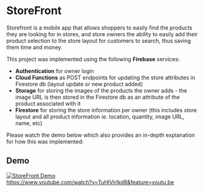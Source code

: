 # StoreFront
Storefront is a mobile app that allows shoppers to easily find the products they are looking for in stores, and store owners the ability to easily add their product selection to the store layout for customers to search, thus saving them time and money.

This project was implemented using the following **Firebase** services: <br>
* **Authentication** for owner login
* **Cloud Functions** as POST endpoints for updating the store attributes in Firestore db (layout update or new product added) 
* **Storage** for storing the images of the products the owner adds - the image URL is then stored in the Firestore db as an attribute of the product associated with it
* **Firestore** for storing the store information per owner (this includes store layout and all product information ie. location, quantity, image URL, name, etc)


Please watch the demo below which also provides an in-depth explanation for how this was implemented:

## Demo
[![StoreFront Demo](http://img.youtube.com/vi/T1N5sZI_OZ4/0.jpg)](https://www.youtube.com/watch?v=T1N5sZI_OZ4)
<br>https://www.youtube.com/watch?v=TuHlVirlkd8&feature=youtu.be

